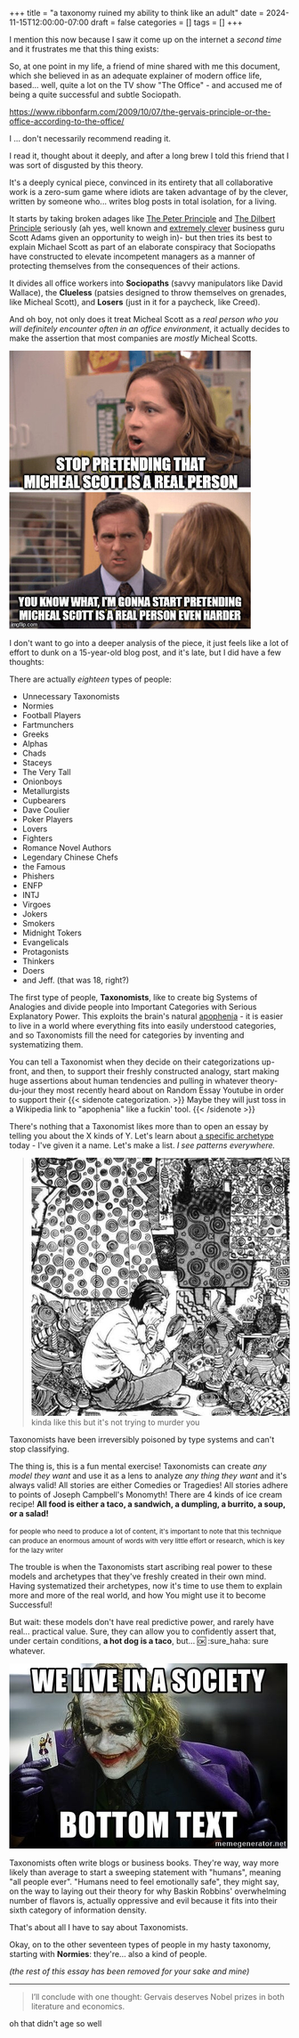 +++
title = "a taxonomy ruined my ability to think like an adult"
date = 2024-11-15T12:00:00-07:00
draft = false
categories = []
tags = []
+++

I mention this now because I saw it come up on the internet a _second time_ and it frustrates me that this thing exists:

So, at one point in my life, a friend of mine shared with me this document, which she believed in as an adequate explainer of modern office life, based... well, quite a lot on the TV show "The Office" - and accused me of being a quite successful and subtle Sociopath.

<!--more-->

https://www.ribbonfarm.com/2009/10/07/the-gervais-principle-or-the-office-according-to-the-office/

I ... don't necessarily recommend reading it.

I read it, thought about it deeply, and after a long brew I told this friend that I was sort of disgusted by this theory.

It's a deeply cynical piece, convinced in its entirety that all collaborative work is a zero-sum game where idiots are taken advantage of by the clever, written by someone who... writes blog posts in total isolation, for a living.

It starts by taking broken adages like [The Peter Principle](https://en.wikipedia.org/wiki/Peter_principle) and [The Dilbert Principle](https://en.wikipedia.org/wiki/Dilbert_principle) seriously (ah yes, well known and [extremely clever](https://twitter.com/ScottAdamsSays/status/1750883071635927312) business guru Scott Adams given an opportunity to weigh in)- but then tries its best to explain Michael Scott as part of an elaborate conspiracy that Sociopaths have constructed to elevate incompetent managers as a manner of protecting themselves from the consequences of their actions.

It divides all office workers into **Sociopaths** (savvy manipulators like David Wallace), the **Clueless** (patsies designed to throw themselves on grenades, like Micheal Scott), and **Losers** (just in it for a paycheck, like Creed).

And oh boy, not only does it treat Micheal Scott as a _real person who you will definitely encounter often in an office environment_, it actually decides to make the assertion that most companies are _mostly_ Micheal Scotts.

![](./scott.png)

I don't want to go into a deeper analysis of the piece, it just feels like a lot of effort to dunk on a 15-year-old blog post, and it's late, but I did have a few thoughts:

There are actually _eighteen_ types of people:

* Unnecessary Taxonomists
* Normies
* Football Players
* Fartmunchers
* Greeks
* Alphas
* Chads
* Staceys
* The Very Tall
* Onionboys
* Metallurgists
* Cupbearers
* Dave Coulier
* Poker Players
* Lovers
* Fighters
* Romance Novel Authors
* Legendary Chinese Chefs
* the Famous
* Phishers
* ENFP
* INTJ
* Virgoes
* Jokers
* Smokers
* Midnight Tokers
* Evangelicals
* Protagonists
* Thinkers
* Doers
* and Jeff. (that was 18, right?)

The first type of people, **Taxonomists**, like to create big Systems of Analogies and divide people into Important Categories with Serious Explanatory Power. This exploits the brain's natural [apophenia](https://en.wikipedia.org/wiki/Apophenia) - it is easier to live in a world where everything fits into easily understood categories, and so Taxonomists fill the need for categories by inventing and systematizing them.

You can tell a Taxonomist when they decide on their categorizations up-front, and then, to support their freshly constructed analogy, start making huge assertions about human tendencies and pulling in whatever theory-du-jour they most recently heard about on Random Essay Youtube in order to support their {{< sidenote categorization. >}}
 Maybe they will just toss in a Wikipedia link to "apophenia" like a fuckin' tool.
{{< /sidenote >}}

There's nothing that a Taxonomist likes more than to open an essay by telling you about the X kinds of Y. Let's learn about [a specific archetype](https://randsinrepose.com/archives/how-to-lose-your-job-part-1/) today - I've given it a name. Let's make a list. _I see patterns everywhere._

> ![](./patterns.png)
> kinda like this but it's not trying to murder you

Taxonomists have been irreversibly poisoned by type systems and can't stop classifying.

The thing is, this is a fun mental exercise! Taxonomists can create _any model they want_ and use it as a lens to analyze _any thing they want_ and it's always valid! All stories are either Comedies or Tragedies! All stories adhere to points of Joseph Campbell's Monomyth! There are 4 kinds of ice cream recipe! **All food is either a taco, a sandwich, a dumpling, a burrito, a soup, or a salad!**

<small> for people who need to produce a lot of content, it's important to note that this technique can produce an enormous amount of words with very little effort or research, which is key for the lazy writer</small>

The trouble is when the Taxonomists start ascribing real power to these models and archetypes that they've freshly created in their own mind. Having systematized their archetypes, now it's time to use them to explain more and more of the real world, and how You might use it to become Successful!

But wait: these models don't have real predictive power, and rarely have real... practical value. Sure, they can allow you to confidently assert that, under certain conditions, **a hot dog is a taco**, but... :ok: :sure_haha: sure whatever.

![](./society.png)

Taxonomists often write blogs or business books. They're way, way more likely than average to start a sweeping statement with "humans", meaning "all people ever". "Humans need to feel emotionally safe", they might say, on the way to laying out their theory for why Baskin Robbins' overwhelming number of flavors is, actually oppressive and evil because it fits into their sixth category of information density.

That's about all I have to say about Taxonomists.

Okay, on to the other seventeen types of people in my hasty taxonomy, starting with **Normies**: they're... also a kind of people.

_(the rest of this essay has been removed for your sake and mine)_

-----

> I’ll conclude with one thought: Gervais deserves Nobel prizes in both literature and economics.

oh that didn't age so well
